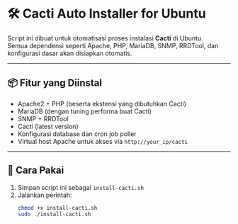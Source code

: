 # 🛠️ Cacti Auto Installer for Ubuntu

Script ini dibuat untuk otomatisasi proses instalasi **Cacti** di Ubuntu.  
Semua dependensi seperti Apache, PHP, MariaDB, SNMP, RRDTool, dan konfigurasi dasar akan disiapkan otomatis.

---

## 📦 Fitur yang Diinstal
- Apache2 + PHP (beserta ekstensi yang dibutuhkan Cacti)
- MariaDB (dengan tuning performa buat Cacti)
- SNMP + RRDTool
- Cacti (latest version)
- Konfigurasi database dan cron job poller
- Virtual host Apache untuk akses via `http://your_ip/cacti`

---

## 🚀 Cara Pakai

1. Simpan script ini sebagai `install-cacti.sh`
2. Jalankan perintah:
   ```bash
   chmod +x install-cacti.sh
   sudo ./install-cacti.sh
